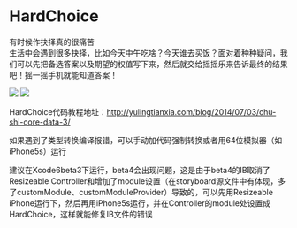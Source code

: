 HardChoice
==========

有时候作抉择真的很痛苦  
生活中会遇到很多抉择，比如今天中午吃啥？今天谁去买饭？面对着种种疑问，我们可以先把备选答案以及期望的权值写下来，然后就交给摇摇乐来告诉最终的结果吧！摇一摇手机就能知道答案！  

![](http://wal8.com/64224622)
![](http://wal8.com/64224623)

HardChoice代码教程地址：http://yulingtianxia.com/blog/2014/07/03/chu-shi-core-data-3/
	

如果遇到了类型转换编译报错，可以手动加代码强制转换或者用64位模拟器（如iPhone5s）运行

建议在Xcode6beta3下运行，beta4会出现问题，这是由于beta4的IB取消了Resizeable Controller和增加了module设置（在storyboard源文件中有体现，多了customModule、customModuleProvider）导致的，可以先用Resizeable iPhone运行下，然后再用iPhone5s运行，并在Controller的module处设置成HardChoice，这样就能修复IB文件的错误

